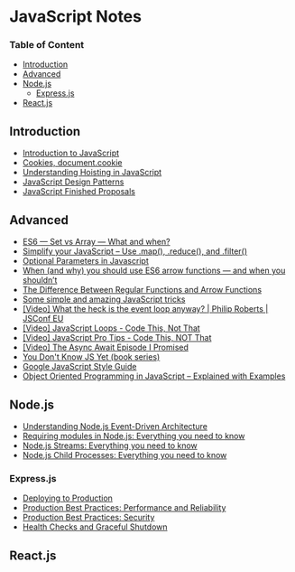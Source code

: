 # JavaScript Notes

### Table of Content
- [Introduction](#introduction)
- [Advanced](#advanced)
- [Node.js](#nodejs)
  - [Express.js](#expressjs)
- [React.js](#reactjs)

## Introduction

* [Introduction to JavaScript](https://learn.freecodecamp.org/javascript-algorithms-and-data-structures/basic-javascript/)
* [Cookies, document.cookie](https://javascript.info/cookie)
* [Understanding Hoisting in JavaScript](https://scotch.io/tutorials/understanding-hoisting-in-javascript)
* [JavaScript Design Patterns](https://medium.com/better-programming/javascript-design-patterns-25f0faaaa15)
* [JavaScript Finished Proposals](https://github.com/tc39/proposals/blob/master/finished-proposals.md)

## Advanced

* [ES6 — Set vs Array — What and when?](https://medium.com/front-end-weekly/es6-set-vs-array-what-and-when-efc055655e1a)
* [Simplify your JavaScript – Use .map(), .reduce(), and .filter()](https://medium.com/poka-techblog/simplify-your-javascript-use-map-reduce-and-filter-bd02c593cc2d)
* [Optional Parameters in Javascript](https://www.markhansen.co.nz/javascript-optional-parameters/)
* [When (and why) you should use ES6 arrow functions — and when you shouldn’t](https://www.freecodecamp.org/news/when-and-why-you-should-use-es6-arrow-functions-and-when-you-shouldnt-3d851d7f0b26/)
* [The Difference Between Regular Functions and Arrow Functions](https://medium.com/better-programming/difference-between-regular-functions-and-arrow-functions-f65639aba256)
* [Some simple and amazing JavaScript tricks](https://levelup.gitconnected.com/some-simple-and-amazing-javascript-tricks-292e1962b1f6)
* [[Video] What the heck is the event loop anyway? | Philip Roberts | JSConf EU](https://www.youtube.com/watch?v=8aGhZQkoFbQ)
* [[Video] JavaScript Loops - Code This, Not That](https://www.youtube.com/watch?v=x7Xzvm0iLCI)
* [[Video] JavaScript Pro Tips - Code This, NOT That](https://www.youtube.com/watch?v=Mus_vwhTCq0)
* [[Video] The Async Await Episode I Promised](https://www.youtube.com/watch?v=vn3tm0quoqE)
* [You Don't Know JS Yet (book series)](https://github.com/getify/You-Dont-Know-JS)
* [Google JavaScript Style Guide](https://google.github.io/styleguide/jsguide.html)
* [Object Oriented Programming in JavaScript – Explained with Examples](https://www.freecodecamp.org/news/how-javascript-implements-oop/)

## Node.js

* [Understanding Node.js Event-Driven Architecture](https://www.freecodecamp.org/news/understanding-node-js-event-driven-architecture-223292fcbc2d/)
* [Requiring modules in Node.js: Everything you need to know](https://www.freecodecamp.org/news/requiring-modules-in-node-js-everything-you-need-to-know-e7fbd119be8/)
* [Node.js Streams: Everything you need to know](https://www.freecodecamp.org/news/node-js-streams-everything-you-need-to-know-c9141306be93/)
* [Node.js Child Processes: Everything you need to know](https://www.freecodecamp.org/news/node-js-child-processes-everything-you-need-to-know-e69498fe970a/)

### Express.js

* [Deploying to Production](https://developer.mozilla.org/en-US/docs/Learn/Server-side/Express_Nodejs/deployment)
* [Production Best Practices: Performance and Reliability](https://expressjs.com/en/advanced/best-practice-performance.html)
* [Production Best Practices: Security](https://expressjs.com/en/advanced/best-practice-security.html)
* [Health Checks and Graceful Shutdown](https://expressjs.com/en/advanced/healthcheck-graceful-shutdown.html)

## React.js
